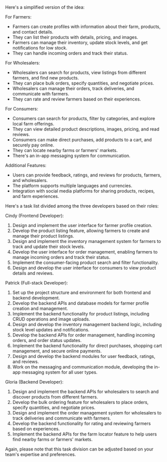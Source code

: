 Here's a simplified version of the idea:

For Farmers:

- Farmers can create profiles with information about their farm, products, and contact details.
- They can list their products with details, pricing, and images.
- Farmers can manage their inventory, update stock levels, and get notifications for low stock.
- They can handle incoming orders and track their status.

For Wholesalers:

- Wholesalers can search for products, view listings from different farmers, and find new products.
- They can place bulk orders, specify quantities, and negotiate prices.
- Wholesalers can manage their orders, track deliveries, and communicate with farmers.
- They can rate and review farmers based on their experiences.

For Consumers:

- Consumers can search for products, filter by categories, and explore local farm offerings.
- They can view detailed product descriptions, images, pricing, and read reviews.
- Consumers can make direct purchases, add products to a cart, and securely pay online.
- They can locate nearby farms or farmers' markets.
- There's an in-app messaging system for communication.

Additional Features:

- Users can provide feedback, ratings, and reviews for products, farmers, and wholesalers.
- The platform supports multiple languages and currencies.
- Integration with social media platforms for sharing products, recipes, and farm experiences.

Here's a task list divided among the three developers based on their roles:

Cindy (Frontend Developer):

1. Design and implement the user interface for farmer profile creation.
2. Develop the product listing feature, allowing farmers to create and manage their product listings.
3. Design and implement the inventory management system for farmers to track and update their stock levels.
4. Develop the user interface for order management, enabling farmers to manage incoming orders and track their status.
5. Implement the consumer-facing product search and filter functionality.
6. Design and develop the user interface for consumers to view product details and reviews.

Patrick (Full-stack Developer):

1. Set up the project structure and environment for both frontend and backend development.
2. Develop the backend APIs and database models for farmer profile creation and management.
3. Implement the backend functionality for product listings, including CRUD operations and image uploads.
4. Design and develop the inventory management backend logic, including stock level updates and notifications.
5. Develop the backend APIs for order management, handling incoming orders, and order status updates.
6. Implement the backend functionality for direct purchases, shopping cart management, and secure online payments.
7. Design and develop the backend modules for user feedback, ratings, and reviews.
8. Work on the messaging and communication module, developing the in-app messaging system for all user types.

Gloria (Backend Developer):

1. Design and implement the backend APIs for wholesalers to search and discover products from different farmers.
2. Develop the bulk ordering feature for wholesalers to place orders, specify quantities, and negotiate prices.
3. Design and implement the order management system for wholesalers to track deliveries and communicate with farmers.
4. Develop the backend functionality for rating and reviewing farmers based on experiences.
5. Implement the backend APIs for the farm locator feature to help users find nearby farms or farmers' markets.

Again, please note that this task division can be adjusted based on your team's expertise and preferences.
